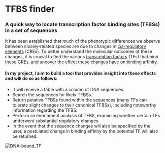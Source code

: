 # TFBS finder
### A quick way to locate transcription factor binding sites (TFBSs) in a set of sequences

It has been established that much of the phenotypic differences we observe between closely-related species are due to changes in [*cis*-regulatory elements](https://en.wikipedia.org/wiki/Cis-regulatory_element) (CREs). To better understand the molecular outcomes of these changes, it is crucial to find the various [transcription factors](https://en.wikipedia.org/wiki/Transcription_factor) (TFs) that bind these CREs, and uncover the effect these changes have on binding affinity.

#### In my project, I aim to build a tool that provides insight into these effects and will do so as follows:
- It will receive a table with a column of DNA sequences.
- Search the sequences for likely TFBSs.
- Return putative TFBSs found within the sequences (many TFs can tolerate slight changes to their canonical TFBSs), including noteworthy information regarding the TFBS.
- Perform an enrichment analysis of TFBS, examining whether certain TFs underwent substantial regulatory changes.
- In the event that the sequence changes will also be specified by the user, a postulated change in binding affinity by the potential TF will also be returned.


![DNA-bound_TF](https://github.com/nachshon-egyes/TFBS_finder/assets/160335278/8bcabb9a-c764-41c7-b8cc-efeb6fdfff3c)
